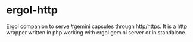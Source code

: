 # ergol-http

Ergol companion to serve #gemini capsules through http/https.
It is a http wrapper written in php working with ergol gemini server or in standalone.